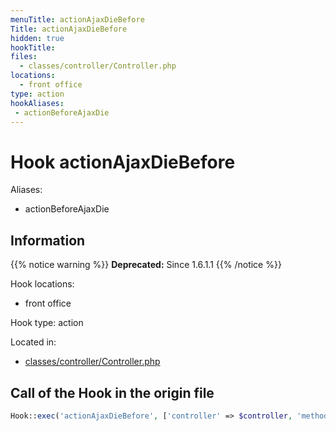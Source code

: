 ```yaml
---
menuTitle: actionAjaxDieBefore
Title: actionAjaxDieBefore
hidden: true
hookTitle: 
files:
  - classes/controller/Controller.php
locations:
  - front office
type: action
hookAliases:
 - actionBeforeAjaxDie
---
```


# Hook actionAjaxDieBefore

Aliases: 
 - actionBeforeAjaxDie



## Information

{{% notice warning %}}
**Deprecated:** Since 1.6.1.1
{{% /notice %}}

Hook locations: 
  - front office

Hook type: action

Located in: 
  - [classes/controller/Controller.php](https://github.com/PrestaShop/PrestaShop/blob/8.0.x/classes/controller/Controller.php)

## Call of the Hook in the origin file

```php
Hook::exec('actionAjaxDieBefore', ['controller' => $controller, 'method' => $method, 'value' => $value])
```